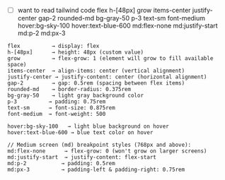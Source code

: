 - [ ] want to read tailwind code
flex h-[48px] grow items-center justify-center gap-2 rounded-md bg-gray-50 p-3 text-sm font-medium hover:bg-sky-100 hover:text-blue-600 md:flex-none md:justify-start md:p-2 md:px-3

```
flex          → display: flex
h-[48px]      → height: 48px (custom value)
grow          → flex-grow: 1 (element will grow to fill available space)
items-center  → align-items: center (vertical alignment)
justify-center → justify-content: center (horizontal alignment)
gap-2         → gap: 0.5rem (spacing between flex items)
rounded-md    → border-radius: 0.375rem
bg-gray-50    → light gray background color
p-3          → padding: 0.75rem
text-sm      → font-size: 0.875rem
font-medium  → font-weight: 500

hover:bg-sky-100   → light blue background on hover
hover:text-blue-600 → blue text color on hover

// Medium screen (md) breakpoint styles (768px and above):
md:flex-none      → flex-grow: 0 (won't grow on larger screens)
md:justify-start  → justify-content: flex-start
md:p-2           → padding: 0.5rem
md:px-3          → padding-left & padding-right: 0.75rem
```